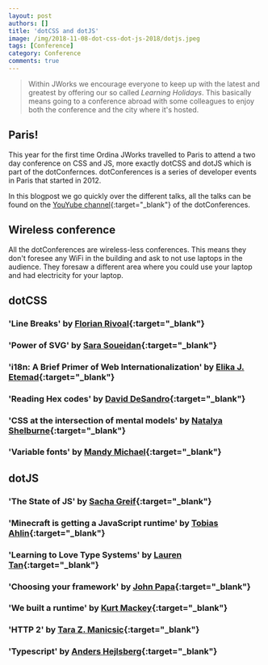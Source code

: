 ```yaml
---
layout: post
authors: []
title: 'dotCSS and dotJS'
image: /img/2018-11-08-dot-css-dot-js-2018/dotjs.jpeg
tags: [Conference]
category: Conference
comments: true
---
```


> Within JWorks we encourage everyone to keep up with the latest and greatest by offering our so called _Learning Holidays_.
> This basically means going to a conference abroad with some colleagues to enjoy both the conference and the city where it's hosted.

## Paris!
This year for the first time Ordina JWorks travelled to Paris to attend a two day conference on CSS and JS, more exactly dotCSS and dotJS which is part of the dotConfernces. dotConferences is a series of developer events in Paris that started in 2012. 

In this blogpost we go quickly over the different talks, all the talks can be found on the [YouYube channel](https://www.youtube.com/user/dotconferences){:target="_blank"} of the dotConferences.


## Wireless conference
All the dotConferences are wireless-less conferences. This means they don't foresee any WiFi in the building and ask to not use laptops in the audience. They foresaw a different area where you could use your laptop and had electricity for your laptop.

## dotCSS

### 'Line Breaks' by [Florian Rivoal](https://twitter.com/frivoal){:target="_blank"}
### 'Power of SVG' by [Sara Soueidan](https://twitter.com/SaraSoueidan){:target="_blank"}
### 'i18n: A Brief Primer of Web Internationalization' by [Elika J. Etemad](https://twitter.com/fantasai){:target="_blank"}
### 'Reading Hex codes' by [David DeSandro](https://twitter.com/desandro){:target="_blank"}
### 'CSS at the intersection of mental models' by [Natalya Shelburne](https://twitter.com/natalyathree){:target="_blank"}
### 'Variable fonts' by [Mandy Michael](https://twitter.com/mandy_kerr){:target="_blank"}

## dotJS

### 'The State of JS' by [Sacha Greif](https://twitter.com/sachagreif){:target="_blank"}
### 'Minecraft is getting a JavaScript runtime' by [Tobias Ahlin](https://twitter.com/tobiasahlin){:target="_blank"}
### 'Learning to Love Type Systems' by [Lauren Tan](https://twitter.com/sugarpirate_){:target="_blank"}
### 'Choosing your framework' by [John Papa](https://twitter.com/john_papa){:target="_blank"}
### 'We built a runtime' by [Kurt Mackey](https://twitter.com/mrkurt){:target="_blank"}
### 'HTTP 2' by [Tara Z. Manicsic](https://twitter.com/tzmanics){:target="_blank"}
### 'Typescript' by [Anders Hejlsberg](https://twitter.com/ahejlsberg){:target="_blank"}